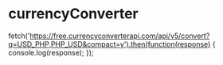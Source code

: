 # currencyConverter
fetch('https://free.currencyconverterapi.com/api/v5/convert?q=USD_PHP,PHP_USD&compact=y').then(function(response) {
   console.log(response);
});
